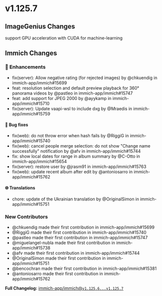 # v1.125.7

## ImageGenius Changes

support GPU acceleration with CUDA for machine-learning

## Immich Changes

### 🌟 Enhancements

- fix(server): Allow negative rating (for rejected images) by @chkuendig in immich-app/immich#15699
- feat: resolution selection and default preview playback for 360° panorama videos by @pastleo in immich-app/immich#15747
- feat: add support for JPEG 2000 by @ayykamp in immich-app/immich#15710
- fix(server): Update vaapi-wsl to include dxg by @Mraedis in immich-app/immich#15759

#### 🐛 Bug fixes

- fix(web): do not throw error when hash fails by @RiggiG in immich-app/immich#15740
- fix(web): cancel people merge selection: do not show "Change name successfully" notification by @afv in immich-app/immich#15744
- fix: show local dates for range in album summary by @C-Otto in immich-app/immich#15654
- fix(server): restore user by @jrasm91 in immich-app/immich#15763
- fix(web): update recent album after edit by @antoniosarro in immich-app/immich#15762

#### 🌐 Translations

- chore: update of the Ukrainian translation by @OriginalSimon in immich-app/immich#15751

### New Contributors

- @chkuendig made their first contribution in immich-app/immich#15699
- @RiggiG made their first contribution in immich-app/immich#15740
- @pastleo made their first contribution in immich-app/immich#15747
- @miguelangel-nubla made their first contribution in immich-app/immich#15738
- @afv made their first contribution in immich-app/immich#15744
- @OriginalSimon made their first contribution in immich-app/immich#15751
- @bencochran made their first contribution in immich-app/immich#15381
- @antoniosarro made their first contribution in immich-app/immich#15762

**Full Changelog:** [immich-app/immich@`v1.125.6...v1.125.7`](https://github.com/immich-app/immich/compare/v1.125.6...v1.125.7)
